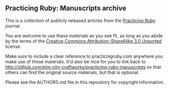 ## Practicing Ruby: Manuscripts archive

This is a collection of publicly released articles from the [Practicing
Ruby](http://practicingruby.com) journal.

You are welcome to use these materials as you see fit, as long as you 
abide by the terms of the [Creative Commons Attribution-ShareAlike 3.0 
Unported](http://creativecommons.org/licenses/by-sa/3.0/) license.

Make sure to include a clear reference to practicingruby.com anywhere you make 
use of these materials. It'd also be nice for you to link back to 
http://github.com/elm-city-craftworks/practicing-ruby-manuscripts so
that others can find the original source materials, but that is optional.

Please see the AUTHORS.md file in this repository for copyright information.
